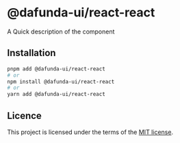 # @dafunda-ui/react-react

A Quick description of the component

## Installation

```sh
pnpm add @dafunda-ui/react-react
# or
npm install @dafunda-ui/react-react
# or
yarn add @dafunda-ui/react-react
```

## Licence

This project is licensed under the terms of the
[MIT license](https://github.com/dafundacom/dafunda-ui/blob/master/LICENSE).
